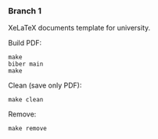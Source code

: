 ### Branch 1
XeLaTeX documents template for university.

Build PDF:
```
make
biber main
make
```

Clean (save only PDF):
```
make clean
```

Remove:
```
make remove
```
